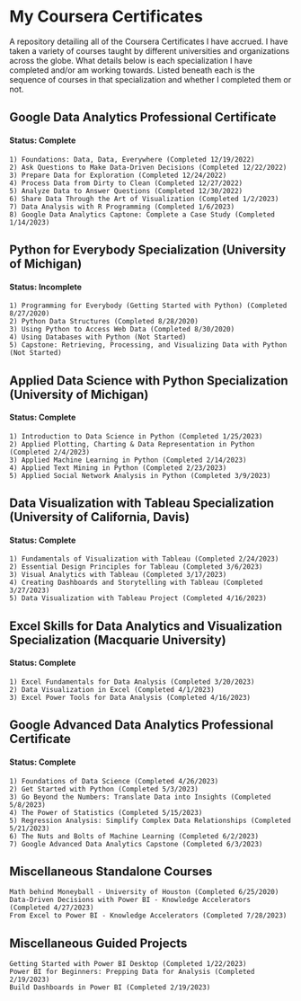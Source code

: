 # My Coursera Certificates

A repository detailing all of the Coursera Certificates I have accrued. I have taken a variety of courses taught by different universities and organizations across the globe. What details below is each specialization I have completed and/or am working towards. Listed beneath each is the sequence of courses in that specialization and whether I completed them or not.

## Google Data Analytics Professional Certificate
#### Status: Complete
    1) Foundations: Data, Data, Everywhere (Completed 12/19/2022)
    2) Ask Questions to Make Data-Driven Decisions (Completed 12/22/2022)
    3) Prepare Data for Exploration (Completed 12/24/2022)
    4) Process Data from Dirty to Clean (Completed 12/27/2022)
    5) Analyze Data to Answer Questions (Completed 12/30/2022)
    6) Share Data Through the Art of Visualization (Completed 1/2/2023)
    7) Data Analysis with R Programming (Completed 1/6/2023)
    8) Google Data Analytics Captone: Complete a Case Study (Completed 1/14/2023)

## Python for Everybody Specialization (University of Michigan)
#### Status: Incomplete
    1) Programming for Everybody (Getting Started with Python) (Completed 8/27/2020)
    2) Python Data Structures (Completed 8/28/2020)
    3) Using Python to Access Web Data (Completed 8/30/2020)
    4) Using Databases with Python (Not Started)
    5) Capstone: Retrieving, Processing, and Visualizing Data with Python (Not Started)

## Applied Data Science with Python Specialization (University of Michigan)
#### Status: Complete
    1) Introduction to Data Science in Python (Completed 1/25/2023)
    2) Applied Plotting, Charting & Data Representation in Python (Completed 2/4/2023)
    3) Applied Machine Learning in Python (Completed 2/14/2023)
    4) Applied Text Mining in Python (Completed 2/23/2023)
    5) Applied Social Network Analysis in Python (Completed 3/9/2023)
    
## Data Visualization with Tableau Specialization (University of California, Davis)
#### Status: Complete
    1) Fundamentals of Visualization with Tableau (Completed 2/24/2023)
    2) Essential Design Principles for Tableau (Completed 3/6/2023)
    3) Visual Analytics with Tableau (Completed 3/17/2023)
    4) Creating Dashboards and Storytelling with Tableau (Completed 3/27/2023)
    5) Data Visualization with Tableau Project (Completed 4/16/2023)
    
 ## Excel Skills for Data Analytics and Visualization Specialization (Macquarie University)
 #### Status: Complete
    1) Excel Fundamentals for Data Analysis (Completed 3/20/2023)
    2) Data Visualization in Excel (Completed 4/1/2023)
    3) Excel Power Tools for Data Analysis (Completed 4/16/2023)

## Google Advanced Data Analytics Professional Certificate
#### Status: Complete
    1) Foundations of Data Science (Completed 4/26/2023)
    2) Get Started with Python (Completed 5/3/2023)
    3) Go Beyond the Numbers: Translate Data into Insights (Completed 5/8/2023)
    4) The Power of Statistics (Completed 5/15/2023)
    5) Regression Analysis: Simplify Complex Data Relationships (Completed 5/21/2023)
    6) The Nuts and Bolts of Machine Learning (Completed 6/2/2023)
    7) Google Advanced Data Analytics Capstone (Completed 6/3/2023)
    
## Miscellaneous Standalone Courses
    Math behind Moneyball - University of Houston (Completed 6/25/2020)
    Data-Driven Decisions with Power BI - Knowledge Accelerators (Completed 4/27/2023)
    From Excel to Power BI - Knowledge Accelerators (Completed 7/28/2023)
    
## Miscellaneous Guided Projects
    Getting Started with Power BI Desktop (Completed 1/22/2023)
    Power BI for Beginners: Prepping Data for Analysis (Completed 2/19/2023)
    Build Dashboards in Power BI (Completed 2/19/2023)
